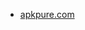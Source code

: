 * [apkpure.com](https://apkpure.com/oxford-dictionary/com.mobisystems.msdict.embedded.wireless.oxford.dictionaryofenglish/download)
